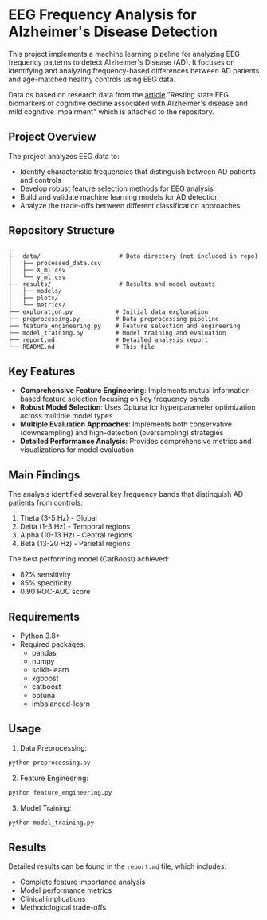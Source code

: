 # EEG Frequency Analysis for Alzheimer's Disease Detection

This project implements a machine learning pipeline for analyzing EEG frequency patterns to detect Alzheimer's Disease (AD). It focuses on identifying and analyzing frequency-based differences between AD patients and age-matched healthy controls using EEG data.

Data os based on research data from the [article]([url](https://journals.plos.org/plosone/article?id=10.1371/journal.pone.0244180)) "Resting state EEG biomarkers of cognitive decline associated with Alzheimer's disease and mild cognitive impairment" which is attached to the repository.
## Project Overview

The project analyzes EEG data to:

- Identify characteristic frequencies that distinguish between AD patients and controls
- Develop robust feature selection methods for EEG analysis
- Build and validate machine learning models for AD detection
- Analyze the trade-offs between different classification approaches

## Repository Structure

```
.
├── data/                      # Data directory (not included in repo)
│   ├── processed_data.csv
│   ├── X_ml.csv
│   └── y_ml.csv
├── results/                   # Results and model outputs
│   ├── models/
│   ├── plots/
│   └── metrics/
├── exploration.py            # Initial data exploration
├── preprocessing.py          # Data preprocessing pipeline
├── feature_engineering.py    # Feature selection and engineering
├── model_training.py         # Model training and evaluation
├── report.md                 # Detailed analysis report
└── README.md                 # This file
```

## Key Features

- **Comprehensive Feature Engineering**: Implements mutual information-based feature selection focusing on key frequency bands
- **Robust Model Selection**: Uses Optuna for hyperparameter optimization across multiple model types
- **Multiple Evaluation Approaches**: Implements both conservative (downsampling) and high-detection (oversampling) strategies
- **Detailed Performance Analysis**: Provides comprehensive metrics and visualizations for model evaluation

## Main Findings

The analysis identified several key frequency bands that distinguish AD patients from controls:

1. Theta (3-5 Hz) - Global
2. Delta (1-3 Hz) - Temporal regions
3. Alpha (10-13 Hz) - Central regions
4. Beta (13-20 Hz) - Parietal regions

The best performing model (CatBoost) achieved:

- 82% sensitivity
- 85% specificity
- 0.90 ROC-AUC score

## Requirements

- Python 3.8+
- Required packages:
  - pandas
  - numpy
  - scikit-learn
  - xgboost
  - catboost
  - optuna
  - imbalanced-learn

## Usage

1. Data Preprocessing:

```bash
python preprocessing.py
```

2. Feature Engineering:

```bash
python feature_engineering.py
```

3. Model Training:

```bash
python model_training.py
```

## Results

Detailed results can be found in the `report.md` file, which includes:

- Complete feature importance analysis
- Model performance metrics
- Clinical implications
- Methodological trade-offs
